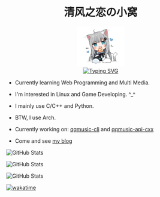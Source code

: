 <h1 align="center">清风之恋の小窝</h1>

<div align=center>
  <img width=128 src="img/nachoneko.png" alt="nachoneko">
</div>

<div align=center>
    <a href="https://git.io/typing-svg"><img src="https://readme-typing-svg.herokuapp.com?font=JetBrains+Mono&pause=1000&color=66CCFF&center=true&vCenter=true&multiline=true&width=520&lines=Nya~%E0%B8%85%5E%E2%80%A2%EF%BB%8C%E2%80%A2%5E%E0%B8%85++Welcome+to+my+personal+profile" alt="Typing SVG" /></a>
</div>

- Currently learning Web Programming and Multi Media.

- I'm interested in Linux and Game Developing. ^_^

- I mainly use C/C++ and Python.

- BTW, I use Arch.

- Currently working on: [qqmusic-cli](https://github.com/aurora0x27/qqmusic-cli) and [qqmusic-api-cxx](https://github.com/aurora0x27/qqmusic-api-cxx)

- Come and see [my blog](https://aurora0x27.github.io)

![GitHub Stats](https://github-readme-stats.vercel.app/api?username=aurora0x27&theme=tokyonight&show_icons=true&hide_border=true&count_private=true)

![GitHub Stats](https://github-readme-stats.vercel.app/api/top-langs/?username=aurora0x27&theme=tokyonight&show_icons=true&hide_border=true&layout=compact)

![GitHub Stats](https://github-readme-streak-stats.herokuapp.com/?user=aurora0x27&theme=tokyonight&hide_border=true)

[![wakatime](https://wakatime.com/badge/user/2b118c24-f23e-42ec-a9ac-d62b0ce827a9.svg)](https://wakatime.com/@2b118c24-f23e-42ec-a9ac-d62b0ce827a9)
